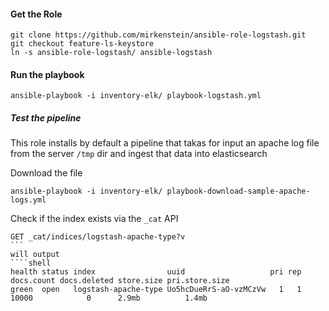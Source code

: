 #### Get the Role
```shell
git clone https://github.com/mirkenstein/ansible-role-logstash.git
git checkout feature-ls-keystore
ln -s ansible-role-logstash/ ansible-logstash
```
 #### Run the playbook
```shell
ansible-playbook -i inventory-elk/ playbook-logstash.yml
```

##### Test the pipeline
This role installs by default a pipeline that takas for input an apache log file from the server `/tmp` dir
and ingest that data into elasticsearch

Download the file
```shell
ansible-playbook -i inventory-elk/ playbook-download-sample-apache-logs.yml 
```

Check if the index exists via the `_cat` API

````shell
GET _cat/indices/logstash-apache-type?v
```
will output 
````shell
health status index                uuid                   pri rep docs.count docs.deleted store.size pri.store.size
green  open   logstash-apache-type Uo5hcDueRrS-aO-vzMCzVw   1   1      10000            0      2.9mb          1.4mb

````


